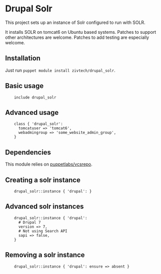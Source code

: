 # Drupal Solr

This project sets up an instance of Solr configured to run with SOLR.

It installs SOLR on tomcat6 on Ubuntu based systems. Patches to support other
architectures are welcome.  Patches to add testing are especially welcome.

## Installation

Just run `puppet module install zivtech/drupal_solr`.

## Basic usage

```` puppet
    include drupal_solr
````

## Advanced usage

```` puppet
    class { 'drupal_solr':
      tomcatuser => 'tomcat6',
      webadmingroup => 'some_website_admin_group',
    }
````

## Dependencies

This module relies on
 [puppetlabs/vcsrepo](https://forge.puppetlabs.com/puppetlabs/vcsrepo).

## Creating a solr instance

```` puppet
    drupal_solr::instance { 'drupal': }
````

## Advanced solr instances

```` puppet
    drupal_solr::instance { 'drupal':
      # Drupal 7
      version => 7,
      # Not using Search API
      sapi => false,
    }
````

## Removing a solr instance

```` puppet
    drupal_solr::instance { 'drupal': ensure => absent }
````
